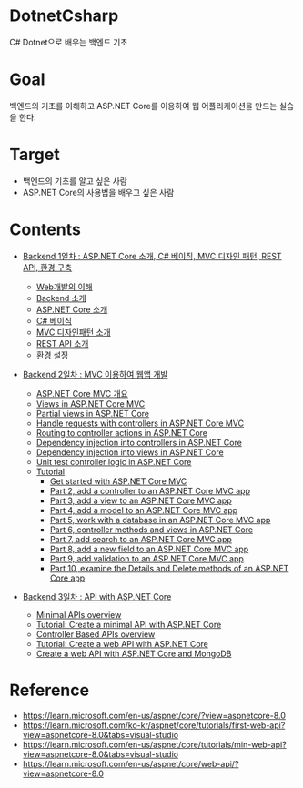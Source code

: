 # DotnetCsharp
C# Dotnet으로 배우는 백엔드 기초

# Goal
백엔드의 기초를 이해하고 ASP.NET Core를 이용하여 웹 어플리케이션을 만드는 실습을 한다.

# Target
 - 백엔드의 기초를 알고 싶은 사람
 - ASP.NET Core의 사용법을 배우고 싶은 사람

# Contents

 - [Backend 1일차 : ASP.NET Core 소개, C# 베이직, MVC 디자인 패턴, REST API, 환경 구축](./day1/README.md)
    - [Web개발의 이해](./day1/content/01_Web_개발의_이해.md)
    - [Backend 소개](./day1/content/02_Backend_소개.md)
    - [ASP.NET Core 소개](./day1/content/03_ASP.NET_Core_소개.md)
    - [C# 베이직](./day1/content/04_CSharp_기초.md)
    - [MVC 디자인패턴 소개](./day1/content/05_MVC_디자인패턴_소개.md)
    - [REST API 소개](./day1/content/06_REST_API_소개.md)
    - [환경 설정](./day1/content/07_환경설정.md)
    
 - [Backend 2일차 : MVC 이용하여 웹앱 개발](./day2/README.md)
   - [ASP.NET Core MVC 개요](./day2/content/01_MVC_Overview.md)
   - [Views in ASP.NET Core MVC](./day2/content/02_View.md)
   - [Partial views in ASP.NET Core](./day2/content/03_Partial_view.md)
   - [Handle requests with controllers in ASP.NET Core MVC](./day2/content/04_Handle_requests_with_controllers_in_ASP.NET_Core_MVC.md)
   - [Routing to controller actions in ASP.NET Core](./day2/content/05_Routing.md)
   - [Dependency injection into controllers in ASP.NET Core](./day2/content/06_DI_Controller.md)
   - [Dependency injection into views in ASP.NET Core](./day2/content/07_DI_View.md)
   - [Unit test controller logic in ASP.NET Core](./day2/content/08_test.md)
   - [Tutorial](./day2/content/09_01_get_started.md)
     - [Get started with ASP.NET Core MVC](./day2/content/09_01_get_started.md)
     - [Part 2, add a controller to an ASP.NET Core MVC app](./day2/content/09_02_add_controller.md)
     - [Part 3, add a view to an ASP.NET Core MVC app](./day2/content/09_03_add_view.md)
     - [Part 4, add a model to an ASP.NET Core MVC app](./day2/content/09_04_add_model.md)
     - [Part 5, work with a database in an ASP.NET Core MVC app](./day2/content/09_05_working_with_sql.md)
     - [Part 6, controller methods and views in ASP.NET Core](./day2/content/09_06_controller_methods_and_views.md)
     - [Part 7, add search to an ASP.NET Core MVC app](./day2/content/09_07_add_search.md)
     - [Part 8, add a new field to an ASP.NET Core MVC app](./day2/content/09_08_add_new_field.md)
     - [Part 9, add validation to an ASP.NET Core MVC app](./day2/content/09_09_add_validation.md)
     - [Part 10, examine the Details and Delete methods of an ASP.NET Core app](./day2/content/09_10_detail_delete.md)

 - [Backend 3일차 : API with ASP.NET Core](./day3/README.md)
    - [Minimal APIs overview](./day3/content/01_Minimal_APIs_overview.md)
    - [Tutorial: Create a minimal API with ASP.NET Core](./day3/content/02_Tutorial.md)
    - [Controller Based APIs overview](./day3/content/03_controller_based_api_overview.md)
    - [Tutorial: Create a web API with ASP.NET Core](./day3/content/04_Tutorial.md)
    - [Create a web API with ASP.NET Core and MongoDB](./day3/content/05_Tutorial_with_db.md)


# Reference
 - https://learn.microsoft.com/en-us/aspnet/core/?view=aspnetcore-8.0
 - https://learn.microsoft.com/ko-kr/aspnet/core/tutorials/first-web-api?view=aspnetcore-8.0&tabs=visual-studio
 - https://learn.microsoft.com/en-us/aspnet/core/tutorials/min-web-api?view=aspnetcore-8.0&tabs=visual-studio
 - https://learn.microsoft.com/en-us/aspnet/core/web-api/?view=aspnetcore-8.0